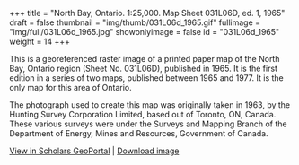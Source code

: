 +++
title = "North Bay, Ontario. 1:25,000. Map Sheet 031L06D, ed. 1, 1965"
draft = false
thumbnail = "img/thumb/031L06d_1965.gif"
fullimage = "img/full/031L06d_1965.jpg"
showonlyimage = false
id = "031L06d_1965"
weight = 14
+++

This is a georeferenced raster image of a printed paper map of the North Bay, Ontario region (Sheet No. 031L06D), published in 1965. It is the first edition in a series of two maps, published between 1965 and 1977. It is the only map for this area of Ontario.
<!--more-->

The photograph used to create this map was originally taken in 1963, by the Hunting Survey Corporation Limited, based out of Toronto, ON, Canada. These various surveys were under the Surveys and Mapping Branch of the Department of Energy, Mines and Resources, Government of Canada.

[View in Scholars GeoPortal](http://geo.scholarsportal.info/#r/details/_uri@=HTDP25K031L06d_1965TIFF&_add:true) | [Download image](https://ocul.on.ca/topomaps/map-images/HTDP25K031L06d_1965TIFF.jpg)